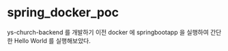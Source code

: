 # spring_docker_poc

ys-church-backend 를 개발하기 이전 docker 에 springbootapp 을 실행하여 간단한 Hello World 를 실행해보았다.
